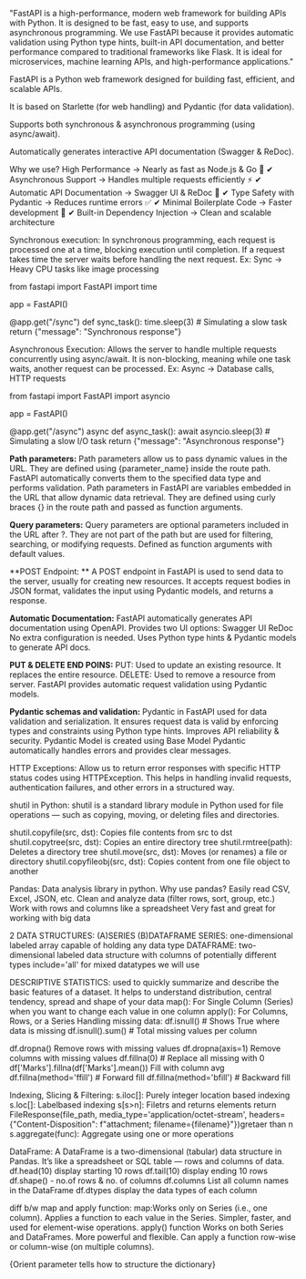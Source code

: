 "FastAPI is a high-performance, modern web framework for building APIs with Python. It is designed to be fast, easy to use, and supports asynchronous programming. We use FastAPI because it provides automatic validation using Python type hints, built-in API documentation, and better performance compared to traditional frameworks like Flask. It is ideal for microservices, machine learning APIs, and high-performance applications."

FastAPI is a Python web framework designed for building fast, efficient, and scalable APIs.

It is based on Starlette (for web handling) and Pydantic (for data validation).
 
Supports both synchronous & asynchronous programming (using async/await).

Automatically generates interactive API documentation (Swagger & ReDoc).

Why we use?
 High Performance → Nearly as fast as Node.js & Go 🚀
✔ Asynchronous Support → Handles multiple requests efficiently ⚡
✔ Automatic API Documentation → Swagger UI & ReDoc 📄
✔ Type Safety with Pydantic → Reduces runtime errors ✅
✔ Minimal Boilerplate Code → Faster development 📝
✔ Built-in Dependency Injection → Clean and scalable architecture 

Synchronous execution:
In synchronous programming, each request is processed one at a time, blocking execution until completion.
If a request takes time the server waits before handling the next request.
Ex: Sync → Heavy CPU tasks like image processing

from fastapi import FastAPI
import time

app = FastAPI()

@app.get("/sync")
def sync_task():
    time.sleep(3)  # Simulating a slow task
    return {"message": "Synchronous response"}


Asynchronous Execution:
Allows the server to handle multiple requests concurrently using async/await.
It is non-blocking, meaning while one task waits, another request can be processed.
Ex: Async → Database calls, HTTP requests

from fastapi import FastAPI
import asyncio

app = FastAPI()

@app.get("/async")
async def async_task():
    await asyncio.sleep(3)  # Simulating a slow I/O task
    return {"message": "Asynchronous response"}

**Path parameters:**
Path parameters allow us to pass dynamic values in the URL.
They are defined using {parameter_name} inside the route path.
FastAPI automatically converts them to the specified data type and performs validation.
Path parameters in FastAPI are variables embedded in the URL that allow dynamic data retrieval.
They are defined using curly braces {} in the route path and passed as function arguments.

**Query parameters:**
Query parameters are optional parameters included in the URL after ?.
They are not part of the path but are used for filtering, searching, or modifying requests.
Defined as function arguments with default values.

**POST Endpoint: **
A POST endpoint in FastAPI is used to send data to the server, usually for creating new resources.
It accepts request bodies in JSON format, validates the input using Pydantic models, and returns a response.

**Automatic Documentation:**
FastAPI automatically generates API documentation using OpenAPI.
Provides two UI options:
Swagger UI 
ReDoc
No extra configuration is needed.
Uses Python type hints & Pydantic models to generate API docs.

**PUT & DELETE END POINS:**
PUT: Used to update an existing resource. It replaces the entire resource.
DELETE: Used to remove a resource from server.
FastAPI provides automatic request validation using Pydantic models.

**Pydantic schemas and validation:**
Pydantic in FastAPI used for data validation and serialization.
It ensures request data is valid by enforcing types and constraints using Python type hints.
Improves API reliability & security.
Pydantic Model is created using Base Model
Pydantic automatically handles errors and provides clear messages.

HTTP Exceptions:
Allow us to return error responses with specific HTTP status codes using HTTPException.
This helps in handling invalid requests, authentication failures, and other errors in a structured way.

shutil in Python: shutil is a standard library module in Python used for file operations — such as copying, moving, or deleting files and directories.

shutil.copyfile(src, dst): Copies file contents from src to dst
shutil.copytree(src, dst): Copies an entire directory tree
shutil.rmtree(path):	Deletes a directory tree
shutil.move(src, dst):	Moves (or renames) a file or directory
shutil.copyfileobj(src, dst):	Copies content from one file object to another

Pandas: Data analysis library in python. 
Why use pandas?
Easily read CSV, Excel, JSON, etc.
Clean and analyze data (filter rows, sort, group, etc.)
Work with rows and columns like a spreadsheet
Very fast and great for working with big data

2 DATA STRUCTURES:
(A)SERIES   (B)DATAFRAME
SERIES: one-dimensional labeled array capable of holding any data type
DATAFRAME: two-dimensional labeled data structure with columns of potentially different types
include='all' for mixed datatypes we will use

DESCRIPTIVE STATISTICS: used to quickly summarize and describe the basic features of a dataset. 
It helps to understand distribution, central tendency, spread and shape of your data
map():  For Single Column (Series) when you want to change each value in one column
apply(): For Columns, Rows, or a Series
Handling missing data:
df.isnull()           # Shows True where data is missing
df.isnull().sum()     # Total missing values per column

df.dropna()         Remove rows with missing values
df.dropna(axis=1)   Remove columns with missing values
df.fillna(0)          # Replace all missing with 0
df['Marks'].fillna(df['Marks'].mean())  Fill with column avg
df.fillna(method='ffill')   # Forward fill
df.fillna(method='bfill')   # Backward fill

Indexing, Slicing & Filtering:
s.iloc[]: Purely integer location based indexing
s.loc[]: Labelbased indexing
s[s>n]: Filetrs and returns elements return FileResponse(file_path, media_type='application/octet-stream', headers={"Content-Disposition": f"attachment; filename={filename}"})gretaer than n
s.aggregate(func): Aggregate using one or more operations

DataFrame: A DataFrame is a two-dimensional (tabular) data structure in Pandas. It’s like a spreadsheet or SQL table — rows and columns of data.
df.head(10) display starting 10 rows
df.tail(10) display ending 10 rows
df.shape() - no.of rows & no. of columns
df.columns List all column names in the DataFrame
df.dtypes display the data types of each column

diff b/w map and apply function:
map:Works only on Series (i.e., one column).
Applies a function to each value in the Series.
Simpler, faster, and used for element-wise operations.
apply() function
Works on both Series and DataFrames.
More powerful and flexible.
Can apply a function row-wise or column-wise (on multiple columns).





{Orient parameter tells how to structure the dictionary}
